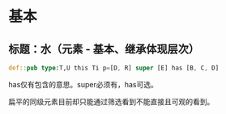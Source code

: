 # 基本

## 标题：水（元素 - 基本、继承体现层次）

```rs
def::pub type:T,U this Ti p=[D, R] super [E] has [B, C, D]
```

has仅有包含的意思。super必须有，has可选。

扁平的同级元素目前却只能通过筛选看到不能直接且可观的看到。